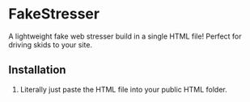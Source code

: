 # FakeStresser
A lightweight fake web stresser build in a single HTML file! Perfect for driving skids to your site.

## Installation
1. Literally just paste the HTML file into your public HTML folder.
